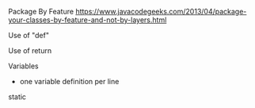 
Package By Feature
https://www.javacodegeeks.com/2013/04/package-your-classes-by-feature-and-not-by-layers.html


Use of "def" 

Use of return

Variables
* one variable definition per line

static
